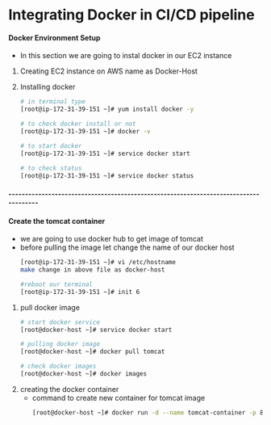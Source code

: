# Integrating Docker in CI/CD pipeline
   #### Docker Environment Setup
   - In this section we are going to instal docker in our EC2 instance
   
   1. Creating EC2 instance on AWS name as Docker-Host
   
   2. Installing docker 
      ```sh
      # in terminal type
      [root@ip-172-31-39-151 ~]# yum install docker -y
      
      # to check docker install or not
      [root@ip-172-31-39-151 ~]# docker -v
      
      # to start docker
      [root@ip-172-31-39-151 ~]# service docker start
      
      # to check status 
      [root@ip-172-31-39-151 ~]# service docker status
      ```
      
   #### -------------------------------------------------------------------------------------
   
   #### Create the tomcat container
   
   - we are going to use docker hub to get image of tomcat
   - before pulling the image let change the name of our docker host
     ```sh
     [root@ip-172-31-39-151 ~]# vi /etc/hostname 
     make change in above file as docker-host
     
     #reboot our terminal
     [root@ip-172-31-39-151 ~]# init 6

     ```
   1. pull docker image
      ```sh
      # start docker service
      [root@docker-host ~]# service docker start
      
      # pulling docker image
      [root@docker-host ~]# docker pull tomcat
      
      # check docker images
      [root@docker-host ~]# docker images
      
      ```
   2. creating the docker container
      - command to create new container for tomcat image
          ```sh 
          [root@docker-host ~]# docker run -d --name tomcat-container -p 8081:8080 tomcat
          ```
       
      
   
